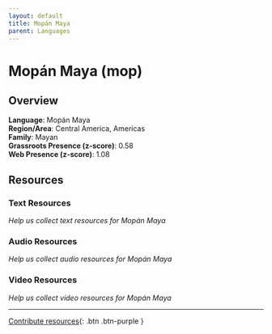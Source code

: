 ```yaml
---
layout: default
title: Mopán Maya
parent: Languages
---
```


# Mopán Maya (mop)

## Overview

**Language**: Mopán Maya  
**Region/Area**: Central America, Americas  
**Family**: Mayan  
**Grassroots Presence (z-score)**: 0.58  
**Web Presence (z-score)**: 1.08  

## Resources

### Text Resources
*Help us collect text resources for Mopán Maya*

### Audio Resources
*Help us collect audio resources for Mopán Maya*

### Video Resources
*Help us collect video resources for Mopán Maya*

---

[Contribute resources](https://forms.office.com/e/1SfLJx3u1r){: .btn .btn-purple }
